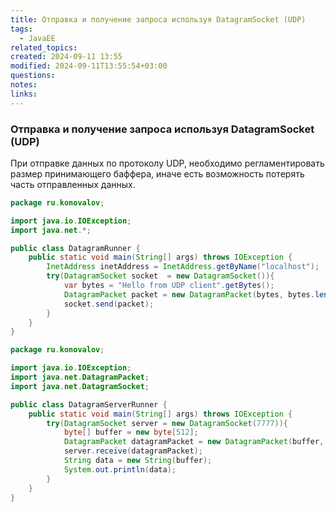 ```yaml
---
title: Отправка и получение запроса используя DatagramSocket (UDP)
tags:
  - JavaEE
related_topics: 
created: 2024-09-11 13:55
modified: 2024-09-11T13:55:54+03:00
questions: 
notes: 
links: 
---
```

### Отправка и получение запроса используя DatagramSocket (UDP)

При отправке данных по протоколу UDP, необходимо регламентировать размер принимающего баффера, иначе есть возможность потерять часть отправленных данных.

```Java
package ru.konovalov;

import java.io.IOException;
import java.net.*;

public class DatagramRunner {
    public static void main(String[] args) throws IOException {
        InetAddress inetAddress = InetAddress.getByName("localhost");
        try(DatagramSocket socket  = new DatagramSocket()){
            var bytes = "Hello from UDP client".getBytes();
            DatagramPacket packet = new DatagramPacket(bytes, bytes.length, inetAddress, 7777);
            socket.send(packet);
        }
    }
}
```

```Java
package ru.konovalov;

import java.io.IOException;
import java.net.DatagramPacket;
import java.net.DatagramSocket;

public class DatagramServerRunner {
    public static void main(String[] args) throws IOException {
        try(DatagramSocket server = new DatagramSocket(7777)){
            byte[] buffer = new byte[512];
            DatagramPacket datagramPacket = new DatagramPacket(buffer, buffer.length);
            server.receive(datagramPacket);
            String data = new String(buffer);
            System.out.println(data);
        }
    }
}
```
